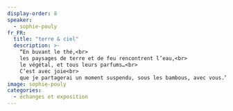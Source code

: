 ```yaml
---
display-order: 8
speaker:
  - sophie-pouly
fr_FR:
  title: "terre & ciel"
  description: >-
    “En buvant le thé,<br>
    les paysages de terre et de feu rencontrent l’eau,<br>
    le végétal, et tous leurs parfums…<br>
    C’est avec joie<br>
    que je partagerai un moment suspendu, sous les bambous, avec vous.“
image: sophie-pouly
categories:
  - échanges et exposition
---
```


